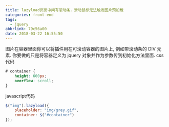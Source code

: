 ```yaml
---
title: lazyload页面中间有滚动条，滑动鼠标无法触发图片预加载
categories: front-end
tags:
  - jquery
abbrlink: 79c56a00
date: 2018-03-22 16:55:50
---
```


图片在容器里面你可以将插件用在可滚动容器的图片上, 例如带滚动条的 DIV 元素. 你要做的只是将容器定义为 jquery 对象并作为参数传到初始化方法里面.
css代码
```css
# container {
	height: 600px;
	overflow: scroll;
}
```
javascript代码
```js
$("img").lazyload({
	placeholder: "img/grey.gif",
	container: $("#container")
});
```
